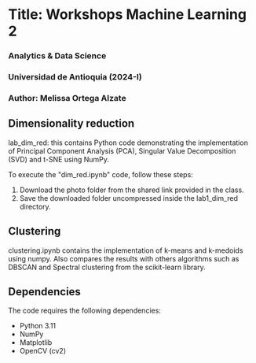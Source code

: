 # Title: Workshops Machine Learning 2
### Analytics & Data Science
### Universidad de Antioquia (2024-I)
### Author: Melissa Ortega Alzate

## Dimensionality reduction

lab_dim_red: this contains Python code demonstrating the implementation of Principal Component Analysis (PCA), Singular Value Decomposition (SVD) and t-SNE using NumPy.

To execute the "dim_red.ipynb" code, follow these steps:

1. Download the photo folder from the shared link provided in the class.
2. Save the downloaded folder uncompressed inside the lab1_dim_red directory.

## Clustering

clustering.ipynb contains the implementation of k-means and k-medoids using numpy. Also compares the results with others algorithms such as DBSCAN and Spectral clustering from the scikit-learn library.

## Dependencies
The code requires the following dependencies:

* Python 3.11
* NumPy
* Matplotlib
* OpenCV (cv2)
